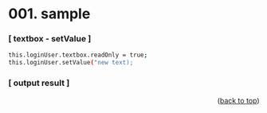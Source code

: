 <a name="topage"></a>

# 001. sample


### [ textbox - setValue ]

```sh
this.loginUser.textbox.readOnly = true;
this.loginUser.setValue("new text);
```

### [ output result ]


<p align="right">(<a href="#topage">back to top</a>)</p>
<br/>
<br/>
